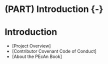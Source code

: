 # (PART) Introduction {-}

# Introduction

- [Project Overview]
- [Contributor Covenant Code of Conduct]
- [About the PEcAn Book]
